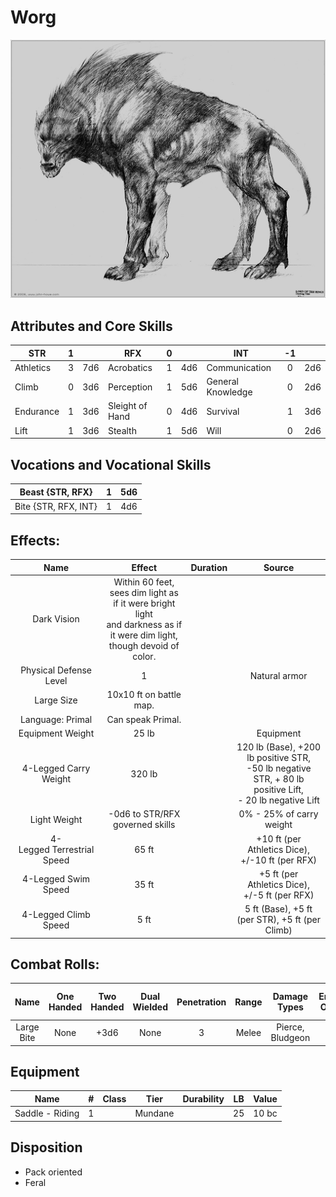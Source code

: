 # Worg

![alt_text](Worg.png)

## Attributes and Core Skills

| STR       | 1 |    | RFX             | 0 |    | INT               | -1 |    |
| --------- | :-: | :-: | --------------- | :-: | :-: | ----------------- | :-: | :-: |
| Athletics | 3 | 7d6 | Acrobatics      | 1 | 4d6 | Communication     | 0 | 2d6 |
| Climb     | 0 | 3d6 | Perception      | 1 | 5d6 | General Knowledge | 0 | 2d6 |
| Endurance | 1 | 3d6 | Sleight of Hand | 0 | 4d6 | Survival          | 1 | 3d6 |
| Lift      | 1 | 3d6 | Stealth         | 1 | 5d6 | Will              | 0 | 2d6 |

## Vocations and Vocational Skills

| Beast {STR, RFX}     | 1 | 5d6 |
| -------------------- | :-: | :-: |
| Bite {STR, RFX, INT} | 1 | 4d6 |

## Effects:

|           Name           |                                                            Effect                                                            | Duration |                                                       Source                                                       |
| :----------------------: | :--------------------------------------------------------------------------------------------------------------------------: | :------: | :-----------------------------------------------------------------------------------------------------------------: |
|       Dark Vision       | Within 60 feet, sees dim light as if it were bright light<br />and darkness as if it were dim light, though devoid of color. |          |                                                                                                                    |
|  Physical Defense Level  |                                                              1                                                              |          |                                                    Natural armor                                                    |
|       Large Size       |                                                   10x10 ft on battle map.                                                   |          |                                                                                                                    |
|     Language: Primal     |                                                      Can speak Primal.                                                      |          |                                                                                                                    |
|     Equipment Weight     |                                                            25 lb                                                            |          |                                                      Equipment                                                      |
|  4-Legged Carry Weight  |                                                            320 lb                                                            |          | 120 lb (Base), +200 lb positive STR,<br />-50 lb negative STR, + 80 lb positive Lift,<br />- 20 lb negative Lift |
|       Light Weight       |                                               -0d6 to STR/RFX governed skills                                               |          |                                              0% - 25% of carry weight                                              |
| 4-Legged Terrestrial Speed |                                                            65 ft                                                            |          |                              +10 ft (per Athletics Dice), +/-10 ft (per RFX)                              |
|   4-Legged Swim Speed   |                                                            35 ft                                                            |          |                              +5 ft (per Athletics Dice), +/-5 ft (per RFX)                              |
|  4-Legged Climb Speed  |                                                             5 ft                                                             |          |                                   5 ft (Base), +5 ft (per STR), +5 ft (per Climb)                                   |

## Combat Rolls:

|    Name    | One<br />Handed | Two<br />Handed | Dual<br />Wielded | Penetration | Range | Damage<br />Types | Engageable<br />Opponents | Area Of<br />Effect | Resource<br />Class |
| :--------: | :-------------: | :-------------: | :---------------: | :---------: | :---: | :---------------: | :-----------------------: | :-----------------: | :-----------------: |
| Large Bite |      None      |      +3d6      |       None       |      3      | Melee | Pierce, Bludgeon |             1             |                    |                    |

## Equipment

| Name            | # | Class |  Tier  | Durability | LB | Value |
| --------------- | :-: | :---: | :-----: | :--------: | :-: | :---: |
| Saddle - Riding | 1 |      | Mundane |            | 25 | 10 bc |

## Disposition

- Pack oriented
- Feral
